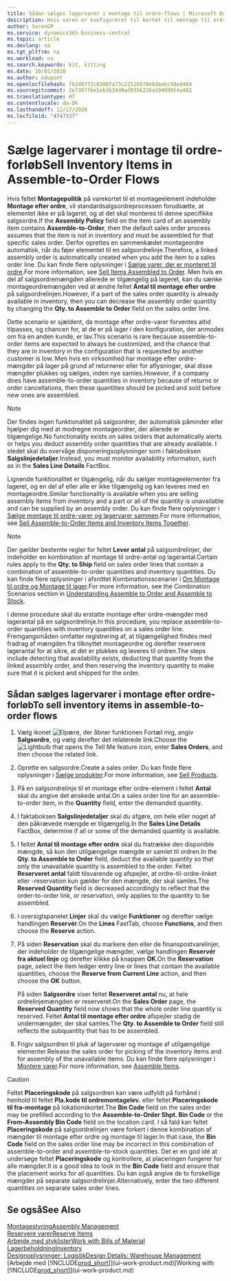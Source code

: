 ```yaml
---
title: Sådan sælges lagervarer i montage til ordre-flows | Microsoft Docs
description: Hvis varen er konfigureret til kortet til montage til ordre, vil standardsalgsordreprocessen forudsætte, at varen ikke er på lageret, og at den skal monteres til denne specifikke salgsordre. Derfor oprettes en sammenkædet montageordre automatisk, når du føjer elementet til en salgsordrelinje.
author: SorenGP
ms.service: dynamics365-business-central
ms.topic: article
ms.devlang: na
ms.tgt_pltfrm: na
ms.workload: na
ms.search.keywords: kit, kitting
ms.date: 10/01/2020
ms.author: edupont
ms.openlocfilehash: fb2487f2c8300fa73c2251b978e8deebc50ed404
ms.sourcegitcommit: 2e7307fbe1eb3b34d0ad9356226a19409054a402
ms.translationtype: HT
ms.contentlocale: da-DK
ms.lasthandoff: 12/17/2020
ms.locfileid: "4747337"
---
```

# <a name="sell-inventory-items-in-assemble-to-order-flows"></a><span data-ttu-id="39c5c-104">Sælge lagervarer i montage til ordre-forløb</span><span class="sxs-lookup"><span data-stu-id="39c5c-104">Sell Inventory Items in Assemble-to-Order Flows</span></span>
<span data-ttu-id="39c5c-105">Hvis feltet **Montagepolitik** på varekortet til et montageelement indeholder **Montage efter ordre**, vil standardsalgsordreprocessen forudsætte, at elementet ikke er på lageret, og at det skal monteres til denne specifikke salgsordre.</span><span class="sxs-lookup"><span data-stu-id="39c5c-105">If the **Assembly Policy** field on the item card of an assembly item contains **Assemble-to-Order**, then the default sales order process assumes that the item is not in inventory and must be assembled for that specific sales order.</span></span> <span data-ttu-id="39c5c-106">Derfor oprettes en sammenkædet montageordre automatisk, når du føjer elementet til en salgsordrelinje.</span><span class="sxs-lookup"><span data-stu-id="39c5c-106">Therefore, a linked assembly order is automatically created when you add the item to a sales order line.</span></span> <span data-ttu-id="39c5c-107">Du kan finde flere oplysninger i [Sælge varer, der er monteret til ordre](assembly-how-to-sell-items-assembled-to-order.md).</span><span class="sxs-lookup"><span data-stu-id="39c5c-107">For more information, see [Sell Items Assembled to Order](assembly-how-to-sell-items-assembled-to-order.md).</span></span> <span data-ttu-id="39c5c-108">Men hvis en del af salgsordremængden allerede er tilgængelig på lageret, kan du sænke montageordremængden ved at ændre feltet **Antal til montage efter ordre** på salgsordrelinjen.</span><span class="sxs-lookup"><span data-stu-id="39c5c-108">However, if a part of the sales order quantity is already available in inventory, then you can decrease the assembly order quantity by changing the **Qty. to Assemble to Order** field on the sales order line.</span></span>  

<span data-ttu-id="39c5c-109">Dette scenario er sjældent, da montage efter ordre-varer forventes altid tilpasses, og chancen for, at de er på lager i den konfiguration, der anmodes om fra en anden kunde, er lav.</span><span class="sxs-lookup"><span data-stu-id="39c5c-109">This scenario is rare because assemble-to-order items are expected to always be customized, and the chance that they are in inventory in the configuration that is requested by another customer is low.</span></span> <span data-ttu-id="39c5c-110">Men hvis en virksomhed har montage efter ordre-mængder på lager på grund af returnerer eller for aflysninger, skal disse mængder plukkes og sælges, inden nye samles.</span><span class="sxs-lookup"><span data-stu-id="39c5c-110">However, if a company does have assemble-to-order quantities in inventory because of returns or order cancellations, then these quantities should be picked and sold before new ones are assembled.</span></span>  

> [!NOTE]  
>  <span data-ttu-id="39c5c-111">Der findes ingen funktionalitet på salgsordrer, der automatisk påminder eller hjælper dig med at modregne montageordrer, der allerede er tilgængelige.</span><span class="sxs-lookup"><span data-stu-id="39c5c-111">No functionality exists on sales orders that automatically alerts or helps you deduct assembly order quantities that are already available.</span></span> <span data-ttu-id="39c5c-112">I stedet skal du overvåge disponeringsoplysninger som i faktaboksen **Salgslinjedetaljer**.</span><span class="sxs-lookup"><span data-stu-id="39c5c-112">Instead, you must monitor availability information, such as in the **Sales Line Details** FactBox.</span></span>  

<span data-ttu-id="39c5c-113">Lignende funktionalitet er tilgængelig, når du sælger montageelementer fra lageret, og en del af eller alle er ikke tilgængelig og kan leveres med en montageordre.</span><span class="sxs-lookup"><span data-stu-id="39c5c-113">Similar functionality is available when you are selling assembly items from inventory and a part or all of the quantity is unavailable and can be supplied by an assembly order.</span></span> <span data-ttu-id="39c5c-114">Du kan finde flere oplysninger i [Sælge montage til ordre-varer og lagervarer sammen](assembly-how-to-sell-assemble-to-order-items-and-inventory-items-together.md).</span><span class="sxs-lookup"><span data-stu-id="39c5c-114">For more information, see [Sell Assemble-to-Order Items and Inventory Items Together](assembly-how-to-sell-assemble-to-order-items-and-inventory-items-together.md).</span></span>  

> [!NOTE]  
>  <span data-ttu-id="39c5c-115">Der gælder bestemte regler for feltet **Lever antal** på salgsordrelinjer, der indeholder en kombination af montage til ordre-antal og lagerantal.</span><span class="sxs-lookup"><span data-stu-id="39c5c-115">Certain rules apply to the **Qty. to Ship** field on sales order lines that contain a combination of assemble-to-order quantities and inventory quantities.</span></span> <span data-ttu-id="39c5c-116">Du kan finde flere oplysninger i afsnittet Kombinationsscenarier i [Om Montage til ordre og Montage til lager](assembly-assemble-to-order-or-assemble-to-stock.md).</span><span class="sxs-lookup"><span data-stu-id="39c5c-116">For more information, see the Combination Scenarios section in [Understanding Assemble to Order and Assemble to Stock](assembly-assemble-to-order-or-assemble-to-stock.md).</span></span>  

<span data-ttu-id="39c5c-117">I denne procedure skal du erstatte montage efter ordre-mængder med lagerantal på en salgsordrelinje.</span><span class="sxs-lookup"><span data-stu-id="39c5c-117">In this procedure, you replace assemble-to-order quantities with inventory quantities on a sales order line.</span></span> <span data-ttu-id="39c5c-118">Fremgangsmåden omfatter registrering af, at tilgængelighed findes med fradrag af mængden fra tilknyttet montageordre og derefter reservere lagerantal for at sikre, at det er plukkes og leveres til ordren.</span><span class="sxs-lookup"><span data-stu-id="39c5c-118">The steps include detecting that availability exists, deducting that quantity from the linked assembly order, and then reserving the inventory quantity to make sure that it is picked and shipped for the order.</span></span>  

## <a name="to-sell-inventory-items-in-assemble-to-order-flows"></a><span data-ttu-id="39c5c-119">Sådan sælges lagervarer i montage efter ordre-forløb</span><span class="sxs-lookup"><span data-stu-id="39c5c-119">To sell inventory items in assemble-to-order flows</span></span>  
1.  <span data-ttu-id="39c5c-120">Vælg ikonet ![Elpære, der åbner funktionen Fortæl mig](media/ui-search/search_small.png "Fortæl mig, hvad du vil foretage dig"), angiv **Salgsordre**, og vælg derefter det relaterede link.</span><span class="sxs-lookup"><span data-stu-id="39c5c-120">Choose the ![Lightbulb that opens the Tell Me feature](media/ui-search/search_small.png "Tell me what you want to do") icon, enter **Sales Orders**, and then choose the related link.</span></span>  
2.  <span data-ttu-id="39c5c-121">Oprette en salgsordre.</span><span class="sxs-lookup"><span data-stu-id="39c5c-121">Create a sales order.</span></span> <span data-ttu-id="39c5c-122">Du kan finde flere oplysninger i [Sælge produkter](sales-how-sell-products.md).</span><span class="sxs-lookup"><span data-stu-id="39c5c-122">For more information, see [Sell Products](sales-how-sell-products.md).</span></span>  
3.  <span data-ttu-id="39c5c-123">På en salgsordrelinje til et montage efter ordre-element i feltet **Antal** skal du angive det ønskede antal.</span><span class="sxs-lookup"><span data-stu-id="39c5c-123">On a sales order line for an assemble-to-order item, in the **Quantity** field, enter the demanded quantity.</span></span>  
4.  <span data-ttu-id="39c5c-124">I faktaboksen **Salgslinjedetaljer** skal du afgøre, om hele eller noget af den påkrævede mængde er tilgængelig.</span><span class="sxs-lookup"><span data-stu-id="39c5c-124">In the **Sales Line Details** FactBox, determine if all or some of the demanded quantity is available.</span></span>  
5.  <span data-ttu-id="39c5c-125">I feltet **Antal til montage efter ordre** skal du fratrække den disponible mængde, så kun den utilgængelige mængde er samlet til ordren.</span><span class="sxs-lookup"><span data-stu-id="39c5c-125">In the **Qty. to Assemble to Order** field, deduct the available quantity so that only the unavailable quantity is assembled to the order.</span></span> <span data-ttu-id="39c5c-126">Feltet **Reserveret antal** faldt tilsvarende og afspejler, at ordre-til-ordre-linket eller -reservation kun gælder for den mængde, der skal samles.</span><span class="sxs-lookup"><span data-stu-id="39c5c-126">The **Reserved Quantity** field is decreased accordingly to reflect that the order-to-order link, or reservation, only applies to the quantity to be assembled.</span></span>  
6.  <span data-ttu-id="39c5c-127">I oversigtspanelet **Linjer** skal du vælge **Funktioner** og derefter vælge handlingen **Reservér**.</span><span class="sxs-lookup"><span data-stu-id="39c5c-127">On the **Lines** FastTab, choose **Functions**, and then choose the **Reserve** action.</span></span>  
7.  <span data-ttu-id="39c5c-128">På siden **Reservation** skal du markere den eller de finanspostvarelinjer, der indeholder de tilgængelige mængder, vælge handlingen **Reservér fra aktuel linje** og derefter klikke på knappen **OK**.</span><span class="sxs-lookup"><span data-stu-id="39c5c-128">On the **Reservation** page, select the item ledger entry line or lines that contain the available quantities, choose the **Reserve from Current Line** action, and then choose the **OK** button.</span></span>  

    <span data-ttu-id="39c5c-129">På siden **Salgsordre** viser feltet **Reserveret antal** nu, at hele ordrelinjemængden er reserveret.</span><span class="sxs-lookup"><span data-stu-id="39c5c-129">On the **Sales Order** page, the **Reserved Quantity** field now shows that the whole order line quantity is reserved.</span></span> <span data-ttu-id="39c5c-130">Feltet **Antal til montage efter ordre** afspejler stadig de undermængder, der skal samles.</span><span class="sxs-lookup"><span data-stu-id="39c5c-130">The **Qty. to Assemble to Order** field still reflects the subquantity that has to be assembled.</span></span>  

8.  <span data-ttu-id="39c5c-131">Frigiv salgsordren til pluk af lagervarer og montage af utilgængelige elementer.</span><span class="sxs-lookup"><span data-stu-id="39c5c-131">Release the sales order for picking of the inventory items and for assembly of the unavailable items.</span></span> <span data-ttu-id="39c5c-132">Du kan finde flere oplysninger i [Montere varer](assembly-how-to-assemble-items.md).</span><span class="sxs-lookup"><span data-stu-id="39c5c-132">For more information, see [Assemble Items](assembly-how-to-assemble-items.md).</span></span>  

> [!CAUTION]  
>  <span data-ttu-id="39c5c-133">Feltet **Placeringskode** på salgsordren kan være udfyldt på forhånd i henhold til feltet **Pla.kode til ordremontagelev.** eller feltet **Placeringskode til fra-montage** på lokationskortet.</span><span class="sxs-lookup"><span data-stu-id="39c5c-133">The **Bin Code** field on the sales order may be prefilled according to the **Assemble-to-Order Shpt. Bin Code** or the **From-Assembly Bin Code** field on the location card.</span></span> <span data-ttu-id="39c5c-134">I så fald kan feltet **Placeringskode** på salgsordrelinjen være forkert i denne kombination af mængder til montage efter ordre og montage til lager.</span><span class="sxs-lookup"><span data-stu-id="39c5c-134">In that case, the **Bin Code** field on the sales order line may be incorrect in this combination of assemble-to-order and assemble-to-stock quantities.</span></span> <span data-ttu-id="39c5c-135">Det er en god idé at undersøge feltet **Placeringskode** og kontrollere, at placeringen fungerer for alle mængder.</span><span class="sxs-lookup"><span data-stu-id="39c5c-135">It is a good idea to look in the **Bin Code** field and ensure that the placement works for all quantities.</span></span> <span data-ttu-id="39c5c-136">Du kan også angive de to forskellige mængder på separate salgsordrelinjer.</span><span class="sxs-lookup"><span data-stu-id="39c5c-136">Alternatively, enter the two different quantities on separate sales order lines.</span></span>  

## <a name="see-also"></a><span data-ttu-id="39c5c-137">Se også</span><span class="sxs-lookup"><span data-stu-id="39c5c-137">See Also</span></span>  
[<span data-ttu-id="39c5c-138">Montagestyring</span><span class="sxs-lookup"><span data-stu-id="39c5c-138">Assembly Management</span></span>](assembly-assemble-items.md)  
[<span data-ttu-id="39c5c-139">Reservere varer</span><span class="sxs-lookup"><span data-stu-id="39c5c-139">Reserve Items</span></span>](inventory-how-to-reserve-items.md)  
[<span data-ttu-id="39c5c-140">Arbejde med styklister</span><span class="sxs-lookup"><span data-stu-id="39c5c-140">Work with Bills of Material</span></span>](inventory-how-work-BOMs.md)  
[<span data-ttu-id="39c5c-141">Lagerbeholdning</span><span class="sxs-lookup"><span data-stu-id="39c5c-141">Inventory</span></span>](inventory-manage-inventory.md)  
[<span data-ttu-id="39c5c-142">Designoplysninger: Logistik</span><span class="sxs-lookup"><span data-stu-id="39c5c-142">Design Details: Warehouse Management</span></span>](design-details-warehouse-management.md)  
<span data-ttu-id="39c5c-143">[Arbejde med [!INCLUDE[prod_short](includes/prod_short.md)]](ui-work-product.md)</span><span class="sxs-lookup"><span data-stu-id="39c5c-143">[Working with [!INCLUDE[prod_short](includes/prod_short.md)]](ui-work-product.md)</span></span>

